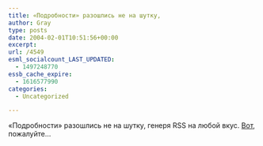 ```yaml
---
title: «Подробности» разошлись не на шутку,
author: Gray
type: posts
date: 2004-02-01T10:51:56+00:00
excerpt:
url: /4549
esml_socialcount_LAST_UPDATED:
  - 1497248770
essb_cache_expire:
  - 1616577990
categories:
  - Uncategorized

---
```








&#171;Подробности&#187; разошлись не на шутку, генеря RSS на любой вкус. <a href="http://podrobnosti.ua/export/" target="_blank">Вот</a>, пожалуйте&#8230;
